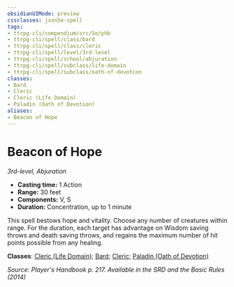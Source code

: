 ```yaml
---
obsidianUIMode: preview
cssclasses: json5e-spell
tags:
- ttrpg-cli/compendium/src/5e/phb
- ttrpg-cli/spell/class/bard
- ttrpg-cli/spell/class/cleric
- ttrpg-cli/spell/level/3rd-level
- ttrpg-cli/spell/school/abjuration
- ttrpg-cli/spell/subclass/life-domain
- ttrpg-cli/spell/subclass/oath-of-devotion
classes:
- Bard
- Cleric
- Cleric (Life Domain)
- Paladin (Oath of Devotion)
aliases:
- Beacon of Hope
---
```

# Beacon of Hope
*3rd-level, Abjuration*  


- **Casting time:** 1 Action
- **Range:** 30 feet
- **Components:** V, S
- **Duration:** Concentration, up to 1 minute

This spell bestows hope and vitality. Choose any number of creatures within range. For the duration, each target has advantage on Wisdom saving throws and death saving throws, and regains the maximum number of hit points possible from any healing.

**Classes**: [Cleric (Life Domain)](/CLI/lists/list-spells-classes-cleric-life-domain.md); [Bard](/CLI/lists/list-spells-classes-bard.md); [Cleric](/CLI/lists/list-spells-classes-cleric.md); [Paladin (Oath of Devotion)](/CLI/lists/list-spells-classes-paladin-oath-of-devotion.md)

*Source: Player's Handbook p. 217. Available in the <span title='Systems Reference Document (5.1)'>SRD</span> and the Basic Rules (2014)*